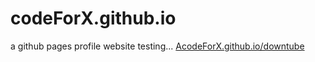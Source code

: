 # codeForX.github.io
a github pages profile website
testing...
[AcodeForX.github.io/downtube](DownTube)
